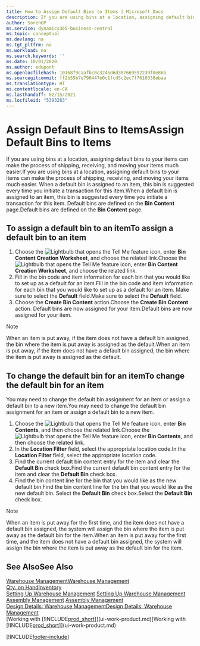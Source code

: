 ```yaml
---
title: How to Assign Default Bins to Items | Microsoft Docs
description: If you are using bins at a location, assigning default bins to your items can make the process of shipping, receiving, and moving your items much easier. When a default bin is assigned to an item, this bin is suggested every time you initiate a transaction for this item.
author: SorenGP
ms.service: dynamics365-business-central
ms.topic: conceptual
ms.devlang: na
ms.tgt_pltfrm: na
ms.workload: na
ms.search.keywords: ''
ms.date: 10/01/2020
ms.author: edupont
ms.openlocfilehash: 10168f9caafbc0c3245d6d387669592239f0e86b
ms.sourcegitcommit: ff2b55b7e790447e0c1fcd5c2ec7f7610338ebaa
ms.translationtype: HT
ms.contentlocale: en-CA
ms.lasthandoff: 02/15/2021
ms.locfileid: "5393283"
---
```

# <a name="assign-default-bins-to-items"></a><span data-ttu-id="7630d-104">Assign Default Bins to Items</span><span class="sxs-lookup"><span data-stu-id="7630d-104">Assign Default Bins to Items</span></span>
<span data-ttu-id="7630d-105">If you are using bins at a location, assigning default bins to your items can make the process of shipping, receiving, and moving your items much easier.</span><span class="sxs-lookup"><span data-stu-id="7630d-105">If you are using bins at a location, assigning default bins to your items can make the process of shipping, receiving, and moving your items much easier.</span></span> <span data-ttu-id="7630d-106">When a default bin is assigned to an item, this bin is suggested every time you initiate a transaction for this item.</span><span class="sxs-lookup"><span data-stu-id="7630d-106">When a default bin is assigned to an item, this bin is suggested every time you initiate a transaction for this item.</span></span> <span data-ttu-id="7630d-107">Default bins are defined on the **Bin Content** page.</span><span class="sxs-lookup"><span data-stu-id="7630d-107">Default bins are defined on the **Bin Content** page.</span></span>  

## <a name="to-assign-a-default-bin-to-an-item"></a><span data-ttu-id="7630d-108">To assign a default bin to an item</span><span class="sxs-lookup"><span data-stu-id="7630d-108">To assign a default bin to an item</span></span>
1.  <span data-ttu-id="7630d-109">Choose the ![Lightbulb that opens the Tell Me feature](media/ui-search/search_small.png "Tell me what you want to do") icon, enter **Bin Content Creation Worksheet**, and choose the related link.</span><span class="sxs-lookup"><span data-stu-id="7630d-109">Choose the ![Lightbulb that opens the Tell Me feature](media/ui-search/search_small.png "Tell me what you want to do") icon, enter **Bin Content Creation Worksheet**, and choose the related link.</span></span>  
2.  <span data-ttu-id="7630d-110">Fill in the bin code and item information for each bin that you would like to set up as a default for an item.</span><span class="sxs-lookup"><span data-stu-id="7630d-110">Fill in the bin code and item information for each bin that you would like to set up as a default for an item.</span></span> <span data-ttu-id="7630d-111">Make sure to select the **Default** field.</span><span class="sxs-lookup"><span data-stu-id="7630d-111">Make sure to select the **Default** field.</span></span>  
3.  <span data-ttu-id="7630d-112">Choose the **Create Bin Content** action.</span><span class="sxs-lookup"><span data-stu-id="7630d-112">Choose the **Create Bin Content** action.</span></span> <span data-ttu-id="7630d-113">Default bins are now assigned for your item.</span><span class="sxs-lookup"><span data-stu-id="7630d-113">Default bins are now assigned for your item.</span></span>  

> [!NOTE]  
>  <span data-ttu-id="7630d-114">When an item is put away, if the item does not have a default bin assigned, the bin where the item is put away is assigned as the default.</span><span class="sxs-lookup"><span data-stu-id="7630d-114">When an item is put away, if the item does not have a default bin assigned, the bin where the item is put away is assigned as the default.</span></span>  

## <a name="to-change-the-default-bin-for-an-item"></a><span data-ttu-id="7630d-115">To change the default bin for an item</span><span class="sxs-lookup"><span data-stu-id="7630d-115">To change the default bin for an item</span></span>  
<span data-ttu-id="7630d-116">You may need to change the default bin assignment for an item or assign a default bin to a new item.</span><span class="sxs-lookup"><span data-stu-id="7630d-116">You may need to change the default bin assignment for an item or assign a default bin to a new item.</span></span>    
1.  <span data-ttu-id="7630d-117">Choose the ![Lightbulb that opens the Tell Me feature](media/ui-search/search_small.png "Tell me what you want to do") icon, enter **Bin Contents**, and then choose the related link.</span><span class="sxs-lookup"><span data-stu-id="7630d-117">Choose the ![Lightbulb that opens the Tell Me feature](media/ui-search/search_small.png "Tell me what you want to do") icon, enter **Bin Contents**, and then choose the related link.</span></span>  
2.  <span data-ttu-id="7630d-118">In the **Location Filter** field, select the appropriate location code.</span><span class="sxs-lookup"><span data-stu-id="7630d-118">In the **Location Filter** field, select the appropriate location code.</span></span>  
3.  <span data-ttu-id="7630d-119">Find the current default bin content entry for the item and clear the **Default Bin** check box.</span><span class="sxs-lookup"><span data-stu-id="7630d-119">Find the current default bin content entry for the item and clear the **Default Bin** check box.</span></span>  
4.  <span data-ttu-id="7630d-120">Find the bin content line for the bin that you would like as the new default bin.</span><span class="sxs-lookup"><span data-stu-id="7630d-120">Find the bin content line for the bin that you would like as the new default bin.</span></span> <span data-ttu-id="7630d-121">Select the **Default Bin** check box.</span><span class="sxs-lookup"><span data-stu-id="7630d-121">Select the **Default Bin** check box.</span></span>  

> [!NOTE]  
>  <span data-ttu-id="7630d-122">When an item is put away for the first time, and the item does not have a default bin assigned, the system will assign the bin where the item is put away as the default bin for the item.</span><span class="sxs-lookup"><span data-stu-id="7630d-122">When an item is put away for the first time, and the item does not have a default bin assigned, the system will assign the bin where the item is put away as the default bin for the item.</span></span>  

## <a name="see-also"></a><span data-ttu-id="7630d-123">See Also</span><span class="sxs-lookup"><span data-stu-id="7630d-123">See Also</span></span>  
[<span data-ttu-id="7630d-124">Warehouse Management</span><span class="sxs-lookup"><span data-stu-id="7630d-124">Warehouse Management</span></span>](warehouse-manage-warehouse.md)  
[<span data-ttu-id="7630d-125">Qty. on Hand</span><span class="sxs-lookup"><span data-stu-id="7630d-125">Inventory</span></span>](inventory-manage-inventory.md)  
<span data-ttu-id="7630d-126">[Setting Up Warehouse Management](warehouse-setup-warehouse.md)   </span><span class="sxs-lookup"><span data-stu-id="7630d-126">[Setting Up Warehouse Management](warehouse-setup-warehouse.md)   </span></span>  
<span data-ttu-id="7630d-127">[Assembly Management](assembly-assemble-items.md)  </span><span class="sxs-lookup"><span data-stu-id="7630d-127">[Assembly Management](assembly-assemble-items.md)  </span></span>  
[<span data-ttu-id="7630d-128">Design Details: Warehouse Management</span><span class="sxs-lookup"><span data-stu-id="7630d-128">Design Details: Warehouse Management</span></span>](design-details-warehouse-management.md)  
<span data-ttu-id="7630d-129">[Working with [!INCLUDE[prod_short](includes/prod_short.md)]](ui-work-product.md)</span><span class="sxs-lookup"><span data-stu-id="7630d-129">[Working with [!INCLUDE[prod_short](includes/prod_short.md)]](ui-work-product.md)</span></span>


[!INCLUDE[footer-include](includes/footer-banner.md)]